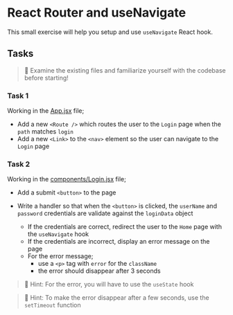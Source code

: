 # React Router and useNavigate

This small exercise will help you setup and use `useNavigate` React hook.

## Tasks

> 🧸 Examine the existing files and familiarize yourself with the codebase before starting!

### Task 1

Working in the [App.jsx](./src/App.jsx) file;

- Add a new `<Route />` which routes the user to the `Login` page when the `path` matches `login`
- Add a new `<Link>` to the `<nav>` element so the user can navigate to the `Login` page

### Task 2

Working in the [components/Login.jsx](./src/components/Login.jsx) file;

- Add a submit `<button>` to the page

- Write a handler so that when the `<button>` is clicked, the `userName` and `password` credentials are validate against the `loginData` object

  - If the credentials are correct, redirect the user to the `Home` page with the `useNavigate` hook
  - If the credentials are incorrect, display an error message on the page
  - For the error message;
    - use a `<p>` tag with `error` for the `className`
    - the error should disappear after 3 seconds

> 🤖 Hint: For the error, you will have to use the `useState` hook

> 🐴 Hint: To make the error disappear after a few seconds, use the `setTimeout` function
